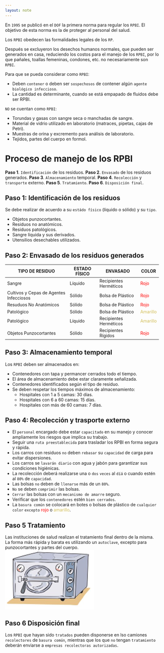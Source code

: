```yaml
---
layout: note
---
```


En `1995` se publicó en el `DOF` la primera norma para regular los `RPBI`. El objetivo de esta norma es la de proteger al personal del salud.

Los `RPBI` obedecen las formalidades legales de los `RP`.

Después se excluyeron los desechos humanos normales, que pueden ser generados en casa, reduciendo los costos para el manejo de los `RPBI`, por lo que pañales, toallas femeninas, condones, etc. no necesariamente son `RPBI`.

Para que se pueda considerar como `RPBI`:
* Deben `contener` o deben ser `sospechosos` de contener algún `agente biológico infeccioso`.
* La cantidad es determinante, cuando se está empapado de fluidos debe ser RPBI.

`NO` se cuentan como `RPBI`:
* Torundas y gasas con sangre seca o manchadas de sangre.
* Material de vidrio utilizado en laboratorio (matraces, pipetas,  cajas de Petri).
* Muestras de orina y excremento para análisis de laboratorio.
* Tejidos, partes del cuerpo en formol.

# Proceso de manejo de los RPBI
**Paso 1**. `Identificación` de los residuos.
**Paso 2**. `Envasado` de los residuos generados.
**Paso 3**. `Almacenamiento` temporal.
**Paso 4**. `Recolección` y `transporte` externo.
**Paso 5**. `Tratamiento`.
**Paso 6**. `Disposición final`.

## Paso 1: Identificación de los residuos
Se debe realizar de acuerdo a su `estádo físico` (líquido o sólido) y su `tipo`.
* Objetos punzocortantes.
* Residuos no anatómicos.
* Residuos patológicos.
* Sangre líquida y sus derivados.
* Utensilios desechables utilizados.

## Paso 2: Envasado de los residuos generados
| TIPO DE RESIDUO                         | ESTADO FÍSICO  | ENVASADO               | COLOR    |
|-----------------------------------------|----------------|------------------------|----------|
| Sangre                                  | Líquido        | Recipientes Herméticos | <span style="color:red">Rojo</span>     |
| Cultivos y Cepas de Agentes Infecciosos | Sólido         | Bolsa de Plástico      | <span style="color:red">Rojo</span>     |
| Resuduos No Anatómicos                  | Sólido         | Bolsa de Plástico      | <span style="color:red">Rojo</span>     |
| Patológico                              | Sólido         | Bolsa de Plástico      | <span style="color:#d1bd56">Amarillo</span> |
| Patológico                              | Líquido        | Recipientes Herméticos | <span style="color:#d1bd56">Amarillo</span> |
| Objetos Punzocortantes                  | Sólido         | Recipientes Rígidos    | <span style="color:red">Rojo</span>     |

## Paso 3: Almacenamiento temporal
Los `RPBI` deben ser almacenados en:
* Contenedores con tapa y permancer cerrados todo el tiempo.
* El área de almacenamiento debe estar claramente señalizada.
* Contenedores identificados según el tipo de residuo.
* Se deben respetar los tiempos máximos de almacenamiento:
	* Hospitales con 1 a 5 camas: 30 días.
	* Hospitales con 6 a 60 camas: 15 días.
	* Hospitales con más de 60 camas: 7 días.

## Paso 4: Recolección y trasporte externo
* El `personal` encargado debe estar `capacitado` en su manejo y conocer ampliamente los riesgos que implica su trabajo.
* Seguir una `ruta preestablecida` para trasladar los RPBI en forma segura y rápida.
* Los carros con residuos `no` deben `rebasar` su `capacidad` de carga para evitar dispersiones.
* Los carros se `lavarán diario` con agua y jabón para garantizar sus condiciones higiénicas.
* La recolección deberá realizarse una o `dos` `veces` al `díá` o cuando estén al `80%` de `capacidad`.
* Las bolsas `no` deben de `llenarse` más de un `80%`.
* `No` se deben `comprimir` las bolsas.
* `Cerrar` las bolsas con un `mecanismo de amarre` seguro.
* Verificar que los `contenedores` estén `bien cerrados`.
* La `basura común` se colocará en botes o bolsas de plástico de `cualquier color` `excepto` <span style="color:red">rojo</span> o <span style="color:#d1bd56">amarillo</span>.

## Paso 5 Tratamiento
Las instituciones de salud realizan el tratamiento final dentro de la misma. La forma más rápida y barata es utilizando un `autoclave`, excepto para punzocortantes y partes del cuerpo.
![250befabc73daac6eda02e2db2542f53.png](../../../img/4439ac08d37e4703a4c6f149cb8eb606.png)

## Paso 6 Disposición final
Los `RPBI` que hayan sido `tratados` pueden disponerse en lso camiones `recolectores` de `basura común`, mientras que los que `no` tengan `tratamiento` deberán enviarse a `empresas recolectoras autorizadas`.